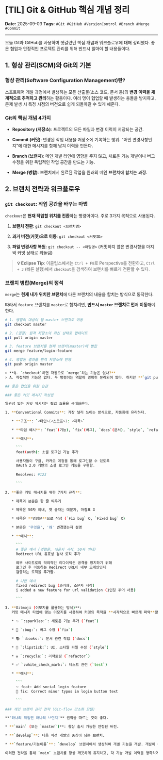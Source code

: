 # [TIL] Git & GitHub 핵심 개념 정리

**Date:** 2025-09-03
**Tags:** `#Git #GitHub #VersionControl #Branch #Merge #Commit`

---

오늘 Git과 GitHub를 사용하며 헷갈렸던 핵심 개념과 워크플로우에 대해 정리했다. 좋은 협업과 안정적인 프로젝트 관리를 위해 반드시 알아야 할 내용들이다.

## 1. 형상 관리(SCM)와 Git의 기본

### 형상 관리(Software Configuration Management)란?

소프트웨어 개발 과정에서 발생하는 모든 산출물(소스 코드, 문서 등)의 **변경 이력을 체계적으로 추적하고 관리**하는 활동이다. 여러 명이 협업할 때 발생하는 충돌을 방지하고, 문제 발생 시 특정 시점의 버전으로 쉽게 되돌아갈 수 있게 해준다.

### Git의 핵심 개념 4가지

* **Repository (저장소)**: 프로젝트의 모든 파일과 변경 이력이 저장되는 공간.

* **Commit (커밋)**: 변경된 작업 내용을 저장소에 기록하는 행위. "어떤 변경사항인지"에 대한 메시지를 함께 남겨 이력을 만든다.

* **Branch (브랜치)**: 메인 개발 라인에 영향을 주지 않고, 새로운 기능 개발이나 버그 수정을 위한 독립적인 작업 공간을 만드는 기능.

* **Merge (병합)**: 브랜치에서 완료된 작업을 원래의 메인 브랜치에 합치는 과정.

## 2. 브랜치 전략과 워크플로우

### `git checkout`: 작업 공간을 바꾸는 마법

`checkout`은 **현재 작업할 위치를 전환**하는 명령어이다. 주로 3가지 목적으로 사용된다.

1. **브랜치 전환**: `git checkout <브랜치명>`

2. **과거 버전(커밋)으로 이동**: `git checkout <커밋ID>`

3. **파일 변경사항 복원**: `git checkout -- <파일명>` (커밋하지 않은 변경사항을 마지막 커밋 상태로 되돌림)

> **💡 Eclipse Tip**: 이클립스에서는 `Ctrl + F8`로 Perspective를 전환하고, `Ctrl + 3` (빠른 실행)에서 `checkout`을 검색하여 브랜치를 빠르게 전환할 수 있다.

### 브랜치 병합(Merge)의 정석

`merge`는 **현재 내가 위치한 브랜치**에 다른 브랜치의 내용을 합치는 방식으로 동작한다.

따라서 `feature` 브랜치를 `master`로 합치려면, **반드시 `master` 브랜치로 먼저 이동**해야 한다.

```bash
# 1. 병합의 대상이 될 master 브랜치로 이동
git checkout master

# 2. (권장) 원격 저장소의 최신 상태로 업데이트
git pull origin master

# 3. feature 브랜치를 현재 브랜치(master)에 병합
git merge feature/login-feature

# 4. 병합된 결과를 원격 저장소에 반영
git push origin master

> **Q. `checkout`하면 자동으로 `merge`하는 기능은 없나?**
> A. 직접적인 기능은 없다. 두 명령어는 역할이 명확히 분리되어 있다. 하지만 **`git pull`** 명령어가 원격 저장소의 변경사항을 가져와(`fetch`) 현재 브랜치에 자동으로 병합(`merge`)하는 가장 유사한 개념의 명령어이다.

## 좋은 협업을 위한 습관

### 좋은 커밋 메시지 작성법

일관성 있는 커밋 메시지는 협업 효율을 극대화한다.

1. **Conventional Commits**: 가장 널리 쓰이는 방식으로, 자동화에 유리하다.

   * **구조**: `<타입>(<스코프>): <제목>`

   * **타입 예시**: `feat`(기능), `fix`(버그), `docs`(문서), `style`, `refactor`, `test`, `chore`

   * **예시**:

     ```
     feat(auth): 소셜 로그인 기능 추가
     
     사용자들이 구글, 카카오 계정을 통해 로그인할 수 있도록
     OAuth 2.0 기반의 소셜 로그인 기능을 구현함.
     
     Resolves: #123
     
     ```

2. **좋은 커밋 메시지를 위한 7가지 규칙**:

   * 제목과 본문은 한 줄 띄우기

   * 제목은 50자 이내, 첫 글자는 대문자, 마침표 X

   * 제목은 **명령문**으로 작성 (`Fix bug` O, `Fixed bug` X)

   * 본문은 '무엇을', '왜' 변경했는지 설명

   * **예시**:

     ```
     # 좋은 예시 (명령문, 대문자 시작, 50자 이내)
     Redirect URL 유효성 검사 로직 추가
     
     외부 사이트로의 악의적인 리다이렉션 공격을 방지하기 위해
     로그인 후 이동하는 Redirect URL이 내부 도메인인지
     검증하는 로직을 추가함.
     
     # 나쁜 예시
     fixed redirect bug (과거형, 소문자 시작)
     i added a new feature for url validation (1인칭 주어 사용)
     
     ```

3. **Gitmoji (이모지를 활용하는 방식)**:
   커밋 메시지 타입에 맞는 이모지를 사용하여 커밋의 목적을 **시각적으로 빠르게 파악**할 수 있게 하는 방식이다. 특히 GitHub 같은 웹 환경에서 가독성이 매우 좋다.

   * ✨ `:sparkles:`: 새로운 기능 추가 (`feat`)

   * 🐛 `:bug:`: 버그 수정 (`fix`)

   * 📚 `:books:`: 문서 관련 작업 (`docs`)

   * 💄 `:lipstick:`: UI, 스타일 파일 수정 (`style`)

   * ♻️ `:recycle:`: 리팩토링 (`refactor`)

   * ✅ `:white_check_mark:`: 테스트 관련 (`test`)

   * **예시**:

     ```
     ✨ feat: Add social login feature
     🐛 fix: Correct minor typos in login button text
     
     ```

### 개인 브랜치 관리 전략 (Git-flow 간소화 모델)

**'하나의 작업엔 하나의 브랜치'** 원칙을 따르는 것이 좋다.

* **`main` (또는 `master`)**: 항상 출시 가능한 안정된 버전.

* **`develop`**: 다음 버전 개발의 중심이 되는 브랜치.

* **`feature/기능이름`**: `develop` 브랜치에서 생성하여 개별 기능을 개발. 개발이 완료되면 `develop`으로 병합한다.

이러한 전략을 통해 `main` 브랜치를 항상 깨끗하게 유지하고, 각 기능 개발 이력을 명확하게 추적할 수 있다. 개인 프로젝트라도 `main`, `develop`, `feature` 3가지 종류의 브랜치를 운영하면 매우 체계적인 관리가 가능하다.
